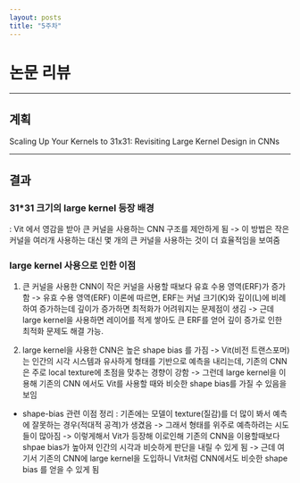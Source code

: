 ```yaml
---
layout: posts
title: "5주차"
---
```


# 논문 리뷰

---

## 계획
Scaling Up Your Kernels to 31x31: Revisiting Large Kernel Design in CNNs

--- 

## 결과

### 31*31 크기의 large kernel 등장 배경
: Vit 에서 영감을 받아 큰 커널을 사용하는 CNN 구조를 제안하게 됨 -> 이 방법은 작은 커널을 여러개 사용하는 대신
몇 개의 큰 커널을 사용하는 것이 더 효율적임을 보여줌

### large kernel 사용으로 인한 이점
1. 큰 커널을 사용한 CNN이 작은 커널을 사용할 때보다 유효 수용 영역(ERF)가 증가함
-> 유효 수용 영역(ERF) 이론에 따르면, ERF는 커널 크기(K)와 깊이(L)에 비례하여 증가하는데
깊이가 증가하면 최적화가 어려워지는 문제점이 생김
-> 근데 large kernel을 사용하면 레이어를 적게 쌓아도 큰 ERF를 얻어 깊이 증가로 인한 최적화 문제도 해결 가능.

2. large kernel을 사용한 CNN은 높은 shape bias 를 가짐 
-> Vit(비전 트랜스포머)는 인간의 시각 시스템과 유사하게 형태를 기반으로 예측을 내리는데, 
기존의 CNN은 주로 local texture에 초점을 맞추는 경향이 강함
-> 그런데 large kernel을 이용해 기존의 CNN 에서도 Vit를 사용할 때와 비슷한 shape bias를 가질 수 있음을 보임 

* shape-bias 관련 이점 정리 : 기존에는 모델이 texture(질감)를 더 많이 봐서 예측에 잘못하는 경우(적대적 공격)가 생겼음
-> 그래서 형태를 위주로 예측하려는 시도들이 많아짐 -> 이렇게해서 Vit가 등장해 이로인해 기존의 CNN을 이용할때보다 
shpae bias가 높아져 인간의 시각과 비슷하게 판단을 내릴 수 있게 됨 -> 근데 여기서 기존의 CNN에 large kernel을 도입하니
Vit처럼 CNN에서도 비슷한 shape bias 를 얻을 수 있게 됨 
